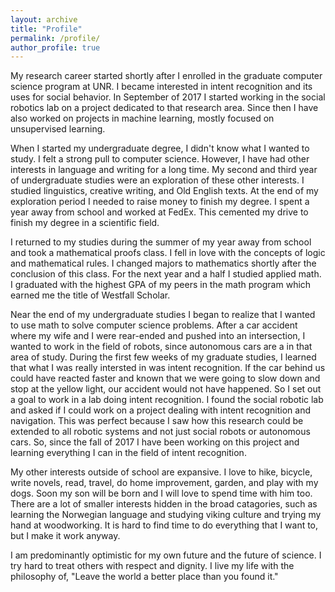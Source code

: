 ```yaml
---
layout: archive
title: "Profile"
permalink: /profile/
author_profile: true
---
```


My research career started shortly after I enrolled in the graduate computer science program at UNR. I became interested in intent recognition and its uses for social behavior. In September of 2017 I started working in the social robotics lab on a project dedicated to that research area. Since then I have also worked on projects in machine learning, mostly focused on unsupervised learning.

When I started my undergraduate degree, I didn't know what I wanted to study. I felt a strong pull to computer science. However, I have had other interests in language and writing for a long time. My second and third year of undergraduate studies were an exploration of these other interests. I studied linguistics, creative writing, and Old English texts. At the end of my exploration period I needed to raise money to finish my degree. I spent a year away from school and worked at FedEx. This cemented my drive to finish my degree in a scientific field. 

I returned to my studies during the summer of my year away from school and took a mathematical proofs class. I fell in love with the concepts of logic and mathematical rules. I changed majors to mathematics shortly after the conclusion of this class. For the next year and a half I studied applied math. I graduated with the highest GPA of my peers in the math program which earned me the title of Westfall Scholar.

Near the end of my undergraduate studies I began to realize that I wanted to use math to solve computer science problems. After a car accident where my wife and I were rear-ended and pushed into an intersection, I wanted to work in the field of robots, since autonomous cars are a in that area of study. During the first few weeks of my graduate studies, I learned that what I was really intersted in was intent recognition. If the car behind us could have reacted faster and known that we were going to slow down and stop at the yellow light, our accident would not have happened. So I set out a goal to work in a lab doing intent recognition. I found the social robotic lab and asked if I could work on a project dealing with intent recognition and navigation. This was perfect because I saw how this research could be extended to all robotic systems and not just social robots or autonomous cars. So, since the fall of 2017 I have been working on this project and learning everything I can in the field of intent recognition.

My other interests outside of school are expansive. I love to hike, bicycle, write novels, read, travel, do home improvement, garden, and play with my dogs. Soon my son will be born and I will love to spend time with him too. There are a lot of smaller interests hidden in the broad catagories, such as learning the Norwegian language and studying viking culture and trying my hand at woodworking. It is hard to find time to do everything that I want to, but I make it work anyway. 

I am predominantly optimistic for my own future and the future of science. I try hard to treat others with respect and dignity. I live my life with the philosophy of, "Leave the world a better place than you found it."
